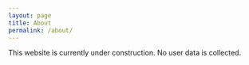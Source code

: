 ```yaml
---
layout: page
title: About
permalink: /about/
---
```


This website is currently under construction. No user data is collected.
